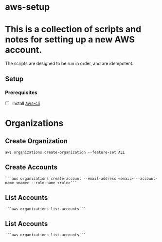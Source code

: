 # aws-setup

# This is a collection of scripts and notes for setting up a new AWS account.

The scripts are designed to be run in order, and are idempotent.

## Setup

### Prerequisites

- [ ] Install [aws-cli](https://docs.aws.amazon.com/cli/latest/userguide/cli-chap-install.html)


# Organizations

## Create Organization

```aws organizations create-organization --feature-set ALL```


## Create Accounts
    
    ```aws organizations create-account --email-address <email> --account-name <name> --role-name <role>```

## List Accounts

    ```aws organizations list-accounts```

## List Accounts

    ```aws organizations list-accounts```

